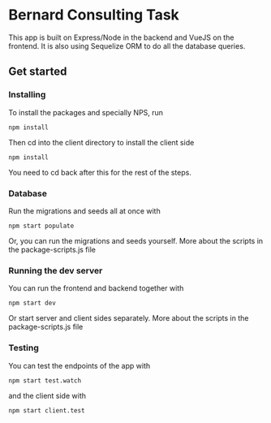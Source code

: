# Bernard Consulting Task

This app is built on Express/Node in the backend and VueJS on the frontend. It is also using Sequelize ORM to do all the database queries.

## Get started

### Installing

To install the packages and specially NPS, run

```
npm install
```

Then cd into the client directory
to install the client side

```
npm install
```

You need to cd back after this for the rest of the steps.

### Database

Run the migrations and seeds all at once with

```
npm start populate
```

Or, you can run the migrations and seeds yourself. More about the scripts in the package-scripts.js file

### Running the dev server

You can run the frontend and backend together with

```
npm start dev
```

Or start server and client sides separately. More about the scripts in the package-scripts.js file

### Testing

You can test the endpoints of the app with

```
npm start test.watch
```

and the client side with

```
npm start client.test
```
